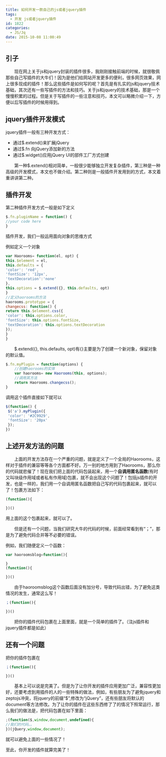 ```yaml
---
title: 如何开发一款自己的js或者jquery插件
tags:
  - 开发 js或者jquery插件
id: 1822
categories:
  - JS/Jq
date: 2015-10-08 11:00:49
---
```


## 引子

&emsp;&emsp;现在网上关于js和jquery封装的插件很多，我刚刚接触前端的时候，就很敬佩那些自己写插件的大牛们！因为是他们给网站开发更多的便利，很多网页效果，网上很多现成的插件！那么这些插件是如何写的呢？首先是有扎实的js和jquery技术基础，其次还有一些写插件的方法和技巧。关于js和jquery的技术基础，那是一个慢慢积累的过程。但是关于写插件的一些注意和技巧，本文可以略微介绍一下，方便以后写插件的时候用得到。

## jquery插件开发模式

jquery插件一般有三种开发方式：

* 通过$.extend()来扩展jQuery
* 通过$.fn 向jQuery添加新的方法
* 通过$.widget()应用jQuery UI的部件工厂方式创建

&emsp;&emsp;第一种$.extend()相对简单，一般很少能够独立开发复杂插件，第三种是一种高级的开发模式，本文也不做介绍。第二种则是一般插件开发用到的方式，本文着重讲讲第二种。

## 插件开发

第二种插件开发方式一般是如下定义
```javascript
$.fn.pluginName = function() {
//your code here
}
```

插件开发，我们一般运用面向对象的思维方式

例如定义一个对象
```javascript
var Haorooms= function(el, opt) {
this.$element = el,
this.defaults = {
'color': 'red',
'fontSize': '12px',
'textDecoration':'none'
},
this.options = $.extend({}, this.defaults, opt)
}
//定义haorooms的方法
haorooms.prototype = {
changecss: function() {
return this.$element.css({
'color': this.options.color,
'fontSize': this.options.fontSize,
'textDecoration': this.options.textDecoration
});
}
}
```

&emsp;&emsp;$.extend({}, this.defaults, opt)有{}主要是为了创建一个新对象，保留对象的默认值。
```javascript
$.fn.myPlugin = function(options) {
    //创建haorooms的实体
    var haorooms= new Haorooms(this, options);
    //调用其方法
    return Haorooms.changecss();
}
```

调用这个插件直接如下就可以
```javascript
$(function() {
 $('a').myPlugin({
 'color': '#2C9929',
 'fontSize': '20px'
 });
})
```

## 上述开发方法的问题

&emsp;&emsp;上面的开发方法存在一个严重的问题，就是定义了一个全局的Haorooms，这样对于插件的兼容等等各个方面都不好。万一别的地方用到了Haorooms，那么你的代码就悲催了！现在我们把上面的代码包装起来，用一个**自调用匿名函数**(有时又叫块级作用域或者私有作用域)包裹，就不会出现这个问题了！包括js插件的开发，也是一样的，我们用一个自调用匿名函数把自己写的代码包裹起来，就可以了！包裹方法如下：
```javascript
(function(){

})()
```

用上面的这个包裹起来，就可以了。

&emsp;&emsp;但是还有一个问题，当我们研究大牛的代码的时候，前面经常看到有“；”，那是为了避免代码合并等不必要的错误。

例如，我们随便定义一个函数：
```javascript
var haoroomsblog=function(){

}
(function(){

})()
```

&emsp;&emsp;由于haoroomsblog这个函数后面没有加分号，导致代码出错，为了避免这类情况的发生，通常这么写！
```javascript
；(function(){

})()
```

&emsp;&emsp;把你的插件代码包裹在上面里面，就是一个简单的插件了。（注js插件和jquery插件都是如此）

## 还有一个问题

把你的插件包裹在
```javascript
；(function(){

})()
```

&emsp;&emsp;基本上可以说是完美了。但是为了让你开发的插件应用更加广泛，兼容性更加好，还要考虑到用插件的人的一些特殊的做法，例如，有些朋友为了避免jquery和zeptojs冲突，将jquery的前缀“$”,修改为“jQuery”，还有些朋友将默认的document等方法修改。为了让你的插件在这些东西修了了的情况下照常运行，那么我们的做法是，把代码包裹在如下里面：
```javascript
;(function($,window,document,undefined){
//我们的代码。。
})(jQuery,window,document);
```

就可以避免上面的一些情况了！

至此，你开发的插件就算完美了！
&nbsp;